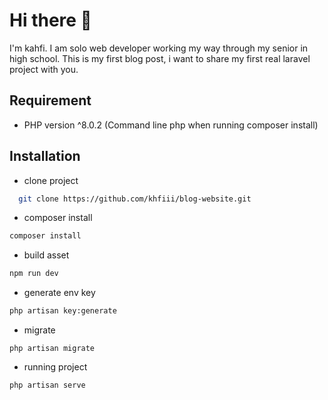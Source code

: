 
# Hi there 👋

I'm kahfi. I am solo web developer working my way through my senior in high school. This is my first blog post, i want to share my first real laravel project with you. 

## Requirement

- PHP version ^8.0.2 (Command line php when running composer install)




## Installation 

- clone project 
```bash
  git clone https://github.com/khfiii/blog-website.git
```

- composer install

```bash
composer install
```

- build asset

```bash
npm run dev 
```

- generate env key

```bash
php artisan key:generate
```


- migrate

```
php artisan migrate
```


- running project

```
php artisan serve
```




